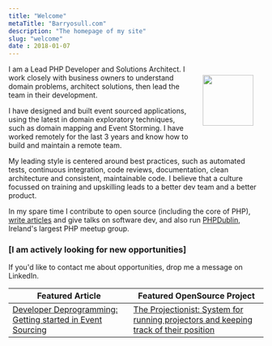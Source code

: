 ```yaml
---
title: "Welcome"
metaTitle: "Barryosull.com"
description: "The homepage of my site"
slug: "welcome"
date : 2018-01-07
---
```


<img class="face" style="float:right;width:100px;height:100px; padding:20px;" src="https://thepracticaldev.s3.amazonaws.com/uploads/user/profile_image/17829/130dc702-1fb9-4dfc-9151-138dbdd78095.jpg">

I am a Lead PHP Developer and Solutions Architect. I work closely with business owners to understand domain problems, architect solutions, then lead the team in their development. 

I have designed and built event sourced applications, using the latest in domain exploratory techniques, such as domain mapping and Event Storming. I have worked remotely for the last 3 years and know how to build and maintain a remote team.

My leading style is centered around best practices, such as automated tests, continuous integration, code reviews, documentation, clean architecture and consistent, maintainable code. I believe that a culture focussed on training and upskilling leads to a better dev team and a better product.

In my spare time I contribute to open source (including the core of PHP), [write articles](/blog) and give talks on software dev, and also run [PHPDublin](https://www.meetup.com/PHP-Dublin/), Ireland's largest PHP meetup group.

### [I am actively looking for new opportunities\]

If you'd like to contact me about opportunities, drop me a message on LinkedIn. 

| Featured Article | Featured OpenSource Project |
| ---------------- | ------------------------- |
| [Developer Deprogramming: Getting started in Event Sourcing](/blog/developer-deprogramming-getting-started-in-event-sourcing) | [The Projectionist: System for running projectors and keeping track of their position](https://github.com/barryosull/the-projectionist) |